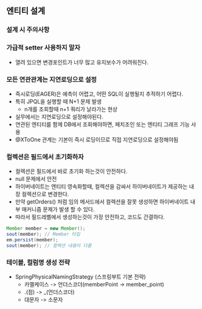 ## 엔티티 설계

### 설계 시 주의사항

### 가급적 setter 사용하지 말자
  * 열려 있으면 변경포인트가 너무 많고 유지보수가 어려워진다.
### 모든 연관관계는 지연로딩으로 설정
  * 즉시로딩(EAGER)은 예측이 어렵고, 어떤 SQL이 실행될지 추적하기 어렵다.
  * 특히 JPQL을 실행할 때 N+1 문제 발생
    * n개를 조회할때 n+1 쿼리가 날라가는 현상
  * 실무에서는 지연로딩으로 설정해야된다.
  * 연관된 엔티티를 함께 DB에서 조회해야하면, 페치조인 또는 엔티티 그래프 기능 사용
  * @XToOne 관계는 기본이 즉시 로딩이므로 직접 지연로딩으로 설정해야됨
### 컬렉션은 필드에서 초기화하자
  * 컬렉션은 필드에서 바로 초기화 하는것이 안전하다.
  * null 문제에서 안전
  * 하이버네이트는 엔티티 영속화할때, 컬렉션을 감싸서 하이버네이트가 제공하는 내장 컬렉션으로 변경한다.
  * 만약 getOrders() 처럼 임의 메서드에서 컬렉션을 잘못 생성하면 하이버네이트 내부 매커니즘 문제가 발생 할 수 있다.
  * 따라서 필드레벨에서 생성하는것이 가장 안전하고, 코드도 간결하다.
```java
Member member = new Member();
sout(member); // Member 타입
em.persist(member);
sout(member); // 컬렉션 내용이 다름
```
### 테이블, 컬럼명 생성 전략
* SpringPhysicalNamingStrategy (스프링부트 기본 전략)
  * 카멜케이스 -> 언더스코더(memberPoint -> member_point)
  * .(점) -> _(언더스코더)
  * 대문자 -> 소문자



  